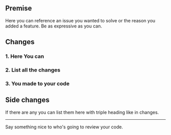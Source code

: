 ## Premise
Here you can reference an issue you wanted to solve or the reason you 
added a feature. Be as expressive as you can.

## Changes

### 1. Here You can
### 2. List all the changes
### 3. You made to your code

## Side changes
If there are any you can list them here with triple heading like in changes.

___
Say something nice to who's going to review your code.